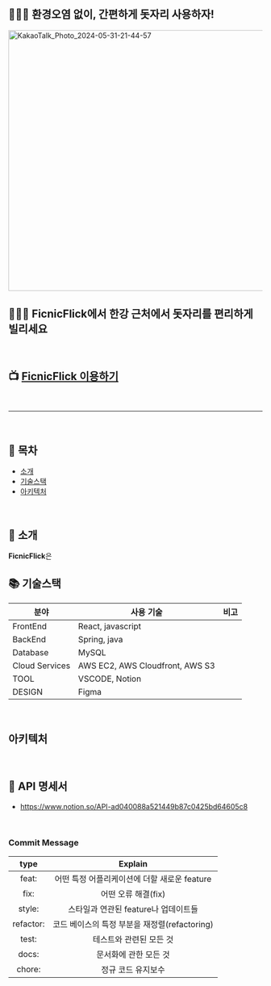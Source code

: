 
## 🙆🏻‍♀️ 환경오염 없이, 간편하게 돗자리 사용하자!

<img width="517" alt="KakaoTalk_Photo_2024-05-31-21-44-57" src="https://github.com/Ficnicflick/Frontend-server/assets/102804323/309e0b4a-8bb4-4732-a3d8-f851ef94445d">

<br>




## 🙆🏿‍♂️ FicnicFlick에서 한강 근처에서 돗자리를 편리하게 빌리세요
<br>



## 📺 [FicnicFlick 이용하기](https://picnicflick.store/)
<br>

---

<br>

## 📒 목차

- [소개](#-소개)
- [기술스택](#-기술스택)
- [아키텍처](#-아키텍처)
<br>

## 🔖 소개

**FicnicFlick**은 
<br>

## 📚 기술스택

| 분야           | 사용 기술                       | 비고 |
| -------------- | ------------------------------- | ---- |
| FrontEnd       | React, javascript               |
| BackEnd        | Spring, java                         |
| Database       | MySQL             |
| Cloud Services | AWS EC2, AWS Cloudfront, AWS S3 |
| TOOL           | VSCODE, Notion           |
| DESIGN         | Figma                           |
<br>

## 아키텍처
<br>


## 🔖 API 명세서

- https://www.notion.so/API-ad040088a521449b87c0425bd64605c8
<br>

### Commit Message

|   type    |                    Explain                    |
| :-------: | :-------------------------------------------: |
|   feat:   | 어떤 특정 어플리케이션에 더할 새로운 feature  |
|   fix:    |              어떤 오류 해결(fix)              |
|  style:   |     스타일과 연관된 feature나 업데이트들      |
| refactor: | 코드 베이스의 특정 부분을 재정렬(refactoring) |
|   test:   |            테스트와 관련된 모든 것            |
|   docs:   |             문서화에 관한 모든 것             |
|  chore:   |              정규 코드 유지보수               |
